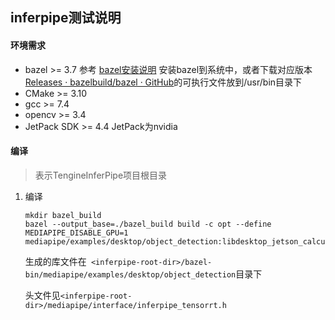 ## inferpipe测试说明

#### 环境需求

* bazel >= 3.7	参考 [bazel安装说明](https://docs.bazel.build/versions/main/install.html) 安装bazel到系统中，或者下载对应版本[Releases · bazelbuild/bazel · GitHub](https://github.com/bazelbuild/bazel/releases)的可执行文件放到/usr/bin目录下
* CMake >= 3.10
* gcc >= 7.4
* opencv >= 3.4
* JetPack SDK >= 4.4    JetPack为nvidia

#### 编译

> <inferpipe-root-dir>表示TengineInferPipe项目根目录

1. 编译

   ```
   mkdir bazel_build
   bazel --output_base=./bazel_build build -c opt --define MEDIAPIPE_DISABLE_GPU=1 mediapipe/examples/desktop/object_detection:libdesktop_jetson_calculators.so
   ```

   生成的库文件在` <inferpipe-root-dir>/bazel-bin/mediapipe/examples/desktop/object_detection`目录下

   头文件见`<inferpipe-root-dir>/mediapipe/interface/inferpipe_tensorrt.h`

